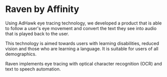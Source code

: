 # Raven by Affinity

Using AdHawk eye tracing technology, we developed a product that is able to follow a user's eye movement and convert the text they see into audio that is played back to the user.

This technology is aimed towards users with learning disabilities, reduced vision and those who are learning a language. It is suitable for users of all demographics.

Raven implements eye tracing with optical character recognition (OCR) and text to speech automation.
